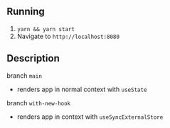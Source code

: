 ## Running

1. `yarn && yarn start`
2. Navigate to `http://localhost:8080`

## Description

branch `main`
* renders app in normal context with `useState`

branch `with-new-hook`
* renders app in context with `useSyncExternalStore`

